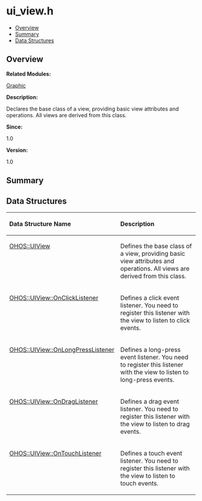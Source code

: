 # ui\_view.h<a name="ZH-CN_TOPIC_0000001054598147"></a>

-   [Overview](#section1855481776165630)
-   [Summary](#section1129240896165630)
-   [Data Structures](#nested-classes)

## **Overview**<a name="section1855481776165630"></a>

**Related Modules:**

[Graphic](Graphic.md)

**Description:**

Declares the base class of a view, providing basic view attributes and operations. All views are derived from this class. 

**Since:**

1.0

**Version:**

1.0

## **Summary**<a name="section1129240896165630"></a>

## Data Structures<a name="nested-classes"></a>

<a name="table2127979043165630"></a>
<table><thead align="left"><tr id="row1991829630165630"><th class="cellrowborder" valign="top" width="50%" id="mcps1.1.3.1.1"><p id="p838707283165630"><a name="p838707283165630"></a><a name="p838707283165630"></a>Data Structure Name</p>
</th>
<th class="cellrowborder" valign="top" width="50%" id="mcps1.1.3.1.2"><p id="p1836559856165630"><a name="p1836559856165630"></a><a name="p1836559856165630"></a>Description</p>
</th>
</tr>
</thead>
<tbody><tr id="row1474329995165630"><td class="cellrowborder" valign="top" width="50%" headers="mcps1.1.3.1.1 "><p id="p399898805165630"><a name="p399898805165630"></a><a name="p399898805165630"></a><a href="OHOS-UIView.md">OHOS::UIView</a></p>
</td>
<td class="cellrowborder" valign="top" width="50%" headers="mcps1.1.3.1.2 "><p id="p797598700165630"><a name="p797598700165630"></a><a name="p797598700165630"></a>Defines the base class of a view, providing basic view attributes and operations. All views are derived from this class. </p>
</td>
</tr>
<tr id="row973908788165630"><td class="cellrowborder" valign="top" width="50%" headers="mcps1.1.3.1.1 "><p id="p1078876602165630"><a name="p1078876602165630"></a><a name="p1078876602165630"></a><a href="OHOS-UIView-OnClickListener.md">OHOS::UIView::OnClickListener</a></p>
</td>
<td class="cellrowborder" valign="top" width="50%" headers="mcps1.1.3.1.2 "><p id="p382565282165630"><a name="p382565282165630"></a><a name="p382565282165630"></a>Defines a click event listener. You need to register this listener with the view to listen to click events. </p>
</td>
</tr>
<tr id="row465722031165630"><td class="cellrowborder" valign="top" width="50%" headers="mcps1.1.3.1.1 "><p id="p557639823165630"><a name="p557639823165630"></a><a name="p557639823165630"></a><a href="OHOS-UIView-OnLongPressListener.md">OHOS::UIView::OnLongPressListener</a></p>
</td>
<td class="cellrowborder" valign="top" width="50%" headers="mcps1.1.3.1.2 "><p id="p1660770017165630"><a name="p1660770017165630"></a><a name="p1660770017165630"></a>Defines a long-press event listener. You need to register this listener with the view to listen to long-press events. </p>
</td>
</tr>
<tr id="row449496770165630"><td class="cellrowborder" valign="top" width="50%" headers="mcps1.1.3.1.1 "><p id="p732024612165630"><a name="p732024612165630"></a><a name="p732024612165630"></a><a href="OHOS-UIView-OnDragListener.md">OHOS::UIView::OnDragListener</a></p>
</td>
<td class="cellrowborder" valign="top" width="50%" headers="mcps1.1.3.1.2 "><p id="p631457543165630"><a name="p631457543165630"></a><a name="p631457543165630"></a>Defines a drag event listener. You need to register this listener with the view to listen to drag events. </p>
</td>
</tr>
<tr id="row1761581942165630"><td class="cellrowborder" valign="top" width="50%" headers="mcps1.1.3.1.1 "><p id="p619737460165630"><a name="p619737460165630"></a><a name="p619737460165630"></a><a href="OHOS-UIView-OnTouchListener.md">OHOS::UIView::OnTouchListener</a></p>
</td>
<td class="cellrowborder" valign="top" width="50%" headers="mcps1.1.3.1.2 "><p id="p858394310165630"><a name="p858394310165630"></a><a name="p858394310165630"></a>Defines a touch event listener. You need to register this listener with the view to listen to touch events. </p>
</td>
</tr>
</tbody>
</table>

